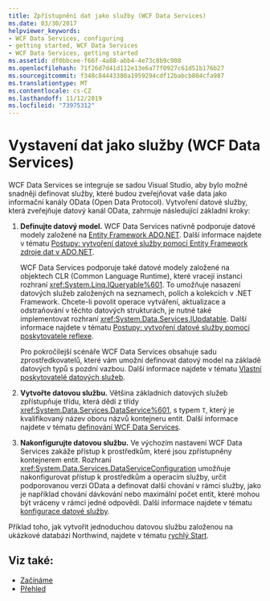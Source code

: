 ```yaml
---
title: Zpřístupnění dat jako služby (WCF Data Services)
ms.date: 03/30/2017
helpviewer_keywords:
- WCF Data Services, configuring
- getting started, WCF Data Services
- WCF Data Services, getting started
ms.assetid: df0bbcee-f66f-4a88-abb4-4e73c8b9c908
ms.openlocfilehash: 71f26d7d41d112e13e6a77f0927c61d51b176b27
ms.sourcegitcommit: f348c84443380a1959294cdf12babcb804cfa987
ms.translationtype: MT
ms.contentlocale: cs-CZ
ms.lasthandoff: 11/12/2019
ms.locfileid: "73975312"
---
```

# <a name="expose-your-data-as-a-service-wcf-data-services"></a>Vystavení dat jako služby (WCF Data Services)

WCF Data Services se integruje se sadou Visual Studio, aby bylo možné snadněji definovat služby, které budou zveřejňovat vaše data jako informační kanály OData (Open Data Protocol). Vytvoření datové služby, která zveřejňuje datový kanál OData, zahrnuje následující základní kroky:

1. **Definujte datový model.** WCF Data Services nativně podporuje datové modely založené na [Entity Framework ADO.NET](../adonet/ef/index.md). Další informace najdete v tématu [Postupy: vytvoření datové služby pomocí Entity Framework zdroje dat v ADO.NET](create-a-data-service-using-an-adonet-ef-data-wcf.md).

     WCF Data Services podporuje také datové modely založené na objektech CLR (Common Language Runtime), které vracejí instanci rozhraní <xref:System.Linq.IQueryable%601>. To umožňuje nasazení datových služeb založených na seznamech, polích a kolekcích v .NET Framework. Chcete-li povolit operace vytváření, aktualizace a odstraňování v těchto datových strukturách, je nutné také implementovat rozhraní <xref:System.Data.Services.IUpdatable>. Další informace najdete v tématu [Postupy: vytvoření datové služby pomocí poskytovatele reflexe](create-a-data-service-using-rp-wcf-data-services.md).

     Pro pokročilejší scénáře WCF Data Services obsahuje sadu zprostředkovatelů, které vám umožní definovat datový model na základě datových typů s pozdní vazbou. Další informace najdete v tématu [Vlastní poskytovatelé datových služeb](custom-data-service-providers-wcf-data-services.md).

2. **Vytvořte datovou službu.** Většina základních datových služeb zpřístupňuje třídu, která dědí z třídy <xref:System.Data.Services.DataService%601>, s typem `T`, který je kvalifikovaný název oboru názvů kontejneru entit. Další informace najdete v tématu [definování WCF Data Services](defining-wcf-data-services.md).

3. **Nakonfigurujte datovou službu.** Ve výchozím nastavení WCF Data Services zakáže přístup k prostředkům, které jsou zpřístupněny kontejnerem entit. Rozhraní <xref:System.Data.Services.DataServiceConfiguration> umožňuje nakonfigurovat přístup k prostředkům a operacím služby, určit podporovanou verzi OData a definovat další chování v rámci služby, jako je například chování dávkování nebo maximální počet entit, které mohou být vráceny v rámci jedné odpovědi. Další informace najdete v tématu [konfigurace datové služby](configuring-the-data-service-wcf-data-services.md).

Příklad toho, jak vytvořit jednoduchou datovou službu založenou na ukázkové databázi Northwind, najdete v tématu [rychlý Start](quickstart-wcf-data-services.md).

## <a name="see-also"></a>Viz také:

- [Začínáme](getting-started-with-wcf-data-services.md)
- [Přehled](wcf-data-services-overview.md)
